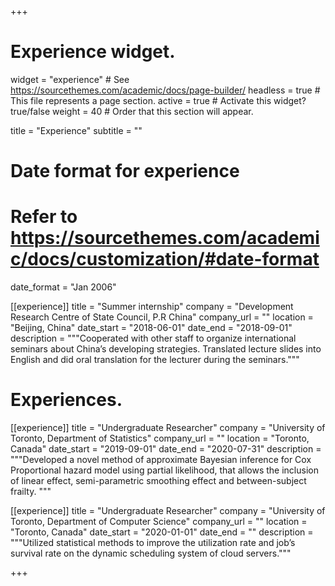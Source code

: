 +++
# Experience widget.
widget = "experience"  # See https://sourcethemes.com/academic/docs/page-builder/
headless = true  # This file represents a page section.
active = true  # Activate this widget? true/false
weight = 40  # Order that this section will appear.

title = "Experience"
subtitle = ""

# Date format for experience
#   Refer to https://sourcethemes.com/academic/docs/customization/#date-format
date_format = "Jan 2006"

[[experience]]
  title = "Summer internship"
  company = "Development Research Centre of State Council, P.R China"
  company_url = ""
  location = "Beijing, China"
  date_start = "2018-06-01"
  date_end = "2018-09-01"
  description = """Cooperated with other staff to organize international seminars about China’s developing
strategies. Translated lecture slides into English and did oral translation for the lecturer during the seminars."""


# Experiences.
[[experience]]
  title = "Undergraduate Researcher"
  company = "University of Toronto, Department of Statistics"
  company_url = ""
  location = "Toronto, Canada"
  date_start = "2019-09-01"
  date_end = "2020-07-31"
  description = """Developed a novel method of approximate Bayesian inference for Cox Proportional hazard model using partial likelihood, that allows the inclusion of linear effect, semi-parametric smoothing effect and between-subject frailty. """

[[experience]]
  title = "Undergraduate Researcher"
  company = "University of Toronto, Department of Computer Science"
  company_url = ""
  location = "Toronto, Canada"
  date_start = "2020-01-01"
  date_end = ""
  description = """Utilized statistical methods to improve the utilization rate and job’s survival rate on the dynamic scheduling system of cloud servers."""


+++
